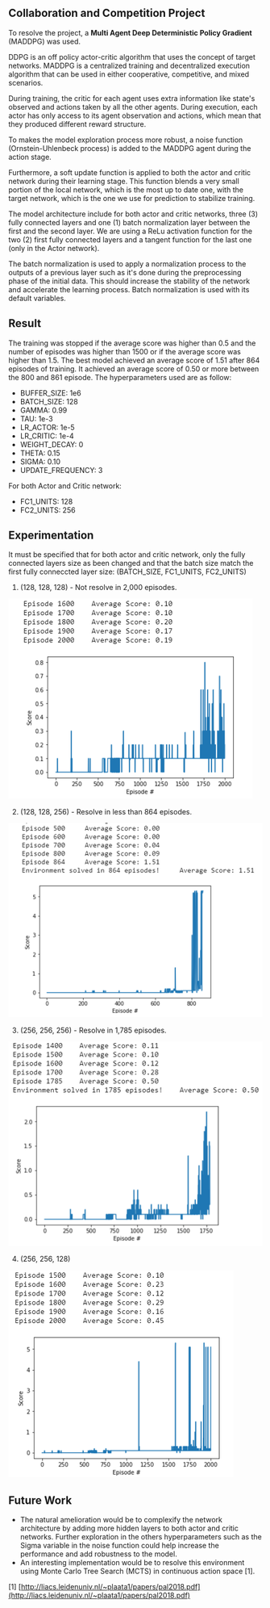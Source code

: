 ## Collaboration and Competition Project

To resolve the project, a **Multi Agent Deep Deterministic Policy Gradient** (MADDPG) was used.

DDPG is an off policy actor-critic algorithm that uses the concept of target networks. MADDPG is a centralized training and decentralized execution algorithm that can be used in either cooperative, competitive, and mixed scenarios.

During training, the critic for each agent uses extra information like state's observed and actions taken by all the other agents.
During execution, each actor has only access to its agent observation and actions, which mean that they produced different reward structure.

To makes the model exploration process more robust, a noise function (Ornstein-Uhlenbeck process) is added to the MADDPG agent during the action stage.

Furthermore, a soft update function is applied to both the actor and critic network during their learning stage. This function blends a very small portion of the local network, which is the most up to date one, with the target network, which is the one we use for prediction to stabilize training.

The model architecture include for both actor and critic networks, three (3) fully connected layers and one (1) batch normalization layer between the first and the second layer. We are using a ReLu activation function for the two (2) first fully connected layers and a tangent function for the last one (only in the Actor network).

The batch normalization is used to apply a normalization process to the outputs of a previous layer such as it's done during the preprocessing phase of the initial data. This should increase the stability of the network and accelerate the learning process. Batch normalization is used with its default variables.

## Result
The training was stopped if the average score was higher than 0.5 and the number of episodes was higher than 1500 or if the average score was higher than 1.5.
The best model achieved an average score of 1.51 after 864 episodes of training. It achieved an average score of 0.50 or more between the 800 and 861 episode. The hyperparameters used are as follow:

* BUFFER_SIZE:       1e6
* BATCH_SIZE:        128
* GAMMA:             0.99
* TAU:               1e-3
* LR_ACTOR:          1e-5
* LR_CRITIC:         1e-4
* WEIGHT_DECAY:      0
* THETA:             0.15
* SIGMA:             0.10
* UPDATE_FREQUENCY:  3

For both Actor and Critic network:
* FC1_UNITS:         128
* FC2_UNITS:         256


## Experimentation
It must be specified that for both actor and critic network, only the fully connected layers size as been changed and that the batch size match the first fully conneccted layer size:
(BATCH_SIZE, FC1_UNITS, FC2_UNITS)


1. (128, 128, 128) - Not resolve in 2,000 episodes.

![alt text](https://github.com/mwlussier/Collaboration-Competition-Udacity/blob/master/images/collab_comp_128_128_128.png)

2. (128, 128, 256) - Resolve in less than 864 episodes.

![alt text](https://github.com/mwlussier/Collaboration-Competition-Udacity/blob/master/images/collab_comp_128_128_256.png)

3. (256, 256, 256) - Resolve in 1,785 episodes.

![alt text](https://github.com/mwlussier/Collaboration-Competition-Udacity/blob/master/images/collab_comp_256_256_256.PNG)

4. (256, 256, 128)

![alt text](https://github.com/mwlussier/Collaboration-Competition-Udacity/blob/master/images/collab_comp_256_256_128.PNG)

## Future Work
* The natural amelioration would be to complexify the network architecture by adding more hidden layers to both actor and critic networks. Further exploration in the others hyperparameters such as the Sigma variable in the noise function could help increase the performance and add robustness to the model.
* An interesting implementation would be to resolve this environment using Monte Carlo Tree Search (MCTS) in continuous action space [1].

[1] [http://liacs.leidenuniv.nl/~plaata1/papers/pal2018.pdf](http://liacs.leidenuniv.nl/~plaata1/papers/pal2018.pdf)
